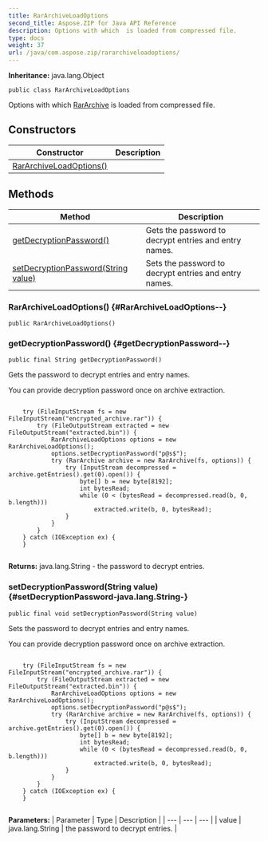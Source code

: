 ```yaml
---
title: RarArchiveLoadOptions
second_title: Aspose.ZIP for Java API Reference
description: Options with which  is loaded from compressed file.
type: docs
weight: 37
url: /java/com.aspose.zip/rararchiveloadoptions/
---
```


**Inheritance:**
java.lang.Object
```
public class RarArchiveLoadOptions
```

Options with which [RarArchive](../../com.aspose.zip/rararchive) is loaded from compressed file.
## Constructors

| Constructor | Description |
| --- | --- |
| [RarArchiveLoadOptions()](#RarArchiveLoadOptions--) |  |
## Methods

| Method | Description |
| --- | --- |
| [getDecryptionPassword()](#getDecryptionPassword--) | Gets the password to decrypt entries and entry names. |
| [setDecryptionPassword(String value)](#setDecryptionPassword-java.lang.String-) | Sets the password to decrypt entries and entry names. |
### RarArchiveLoadOptions() {#RarArchiveLoadOptions--}
```
public RarArchiveLoadOptions()
```


### getDecryptionPassword() {#getDecryptionPassword--}
```
public final String getDecryptionPassword()
```


Gets the password to decrypt entries and entry names.


You can provide decryption password once on archive extraction.

```

    try (FileInputStream fs = new FileInputStream("encrypted_archive.rar")) {
        try (FileOutputStream extracted = new FileOutputStream("extracted.bin")) {
            RarArchiveLoadOptions options = new RarArchiveLoadOptions();
            options.setDecryptionPassword("p@s$");
            try (RarArchive archive = new RarArchive(fs, options)) {
                try (InputStream decompressed = archive.getEntries().get(0).open()) {
                    byte[] b = new byte[8192];
                    int bytesRead;
                    while (0 < (bytesRead = decompressed.read(b, 0, b.length)))
                        extracted.write(b, 0, bytesRead);
                }
            }
        }
    } catch (IOException ex) {
    }
 
```

**Returns:**
java.lang.String - the password to decrypt entries.
### setDecryptionPassword(String value) {#setDecryptionPassword-java.lang.String-}
```
public final void setDecryptionPassword(String value)
```


Sets the password to decrypt entries and entry names.


You can provide decryption password once on archive extraction.

```

    try (FileInputStream fs = new FileInputStream("encrypted_archive.rar")) {
        try (FileOutputStream extracted = new FileOutputStream("extracted.bin")) {
            RarArchiveLoadOptions options = new RarArchiveLoadOptions();
            options.setDecryptionPassword("p@s$");
            try (RarArchive archive = new RarArchive(fs, options)) {
                try (InputStream decompressed = archive.getEntries().get(0).open()) {
                    byte[] b = new byte[8192];
                    int bytesRead;
                    while (0 < (bytesRead = decompressed.read(b, 0, b.length)))
                        extracted.write(b, 0, bytesRead);
                }
            }
        }
    } catch (IOException ex) {
    }
 
```

**Parameters:**
| Parameter | Type | Description |
| --- | --- | --- |
| value | java.lang.String | the password to decrypt entries. |

